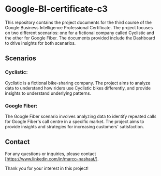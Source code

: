 # Google-BI-certificate-c3
This repository contains the project documents for the third course of the Google Business Intelligence Professional Certificate. The project focuses on two different scenarios: one for a fictional company called Cyclistic and the other for Google Fiber. The documents provided include the Dashboard to drive insights for both scenarios.

## Scenarios
### Cyclistic:
Cyclistic is a fictional bike-sharing company. The project aims to analyze data to understand how riders use Cyclistic bikes differently, and provide insights to understand underlying patterns.

### Google Fiber:
The Google Fiber scenario involves analyzing data to identify repeated calls for Google Fiber's call centre in a specific market. The project aims to provide insights and strategies for increasing customers' satisfaction.

## Contact
For any questions or inquiries, please contact [https://www.linkedin.com/in/marco-nashaat/].

Thank you for your interest in this project!

